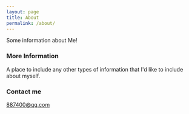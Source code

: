 ```yaml
---
layout: page
title: About
permalink: /about/
---
```


Some information about Me!

### More Information

A place to include any other types of information that I'd like to include about myself.

### Contact me

[887400@qq.com](mailto:887400@qq.com)